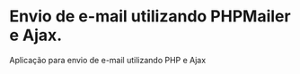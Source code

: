 # Envio de e-mail utilizando PHPMailer e Ajax.


Aplicação para envio de e-mail utilizando PHP e Ajax
